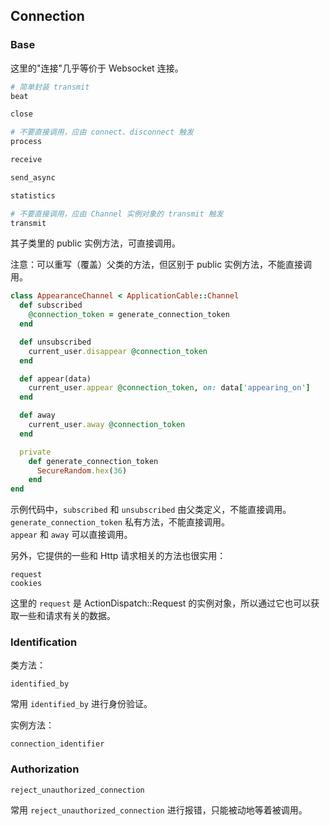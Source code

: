## Connection

### Base

这里的"连接"几乎等价于 Websocket 连接。

```ruby
# 简单封装 transmit
beat

close

# 不要直接调用，应由 connect、disconnect 触发
process

receive

send_async

statistics

# 不要直接调用，应由 Channel 实例对象的 transmit 触发
transmit
```

其子类里的 public 实例方法，可直接调用。

注意：可以重写（覆盖）父类的方法，但区别于 public 实例方法，不能直接调用。

```ruby
class AppearanceChannel < ApplicationCable::Channel
  def subscribed
    @connection_token = generate_connection_token
  end

  def unsubscribed
    current_user.disappear @connection_token
  end

  def appear(data)
    current_user.appear @connection_token, on: data['appearing_on']
  end

  def away
    current_user.away @connection_token
  end

  private
    def generate_connection_token
      SecureRandom.hex(36)
    end
end
```

示例代码中，`subscribed` 和 `unsubscribed` 由父类定义，不能直接调用。`generate_connection_token` 私有方法，不能直接调用。
<br>
`appear` 和 `away` 可以直接调用。

另外，它提供的一些和 Http 请求相关的方法也很实用：

```
request
cookies
```

这里的 `request` 是 ActionDispatch::Request 的实例对象，所以通过它也可以获取一些和请求有关的数据。

### Identification

类方法：

```
identified_by
```

常用 `identified_by` 进行身份验证。

实例方法：

```
connection_identifier
```

### Authorization

```
reject_unauthorized_connection
```

常用 `reject_unauthorized_connection` 进行报错，只能被动地等着被调用。
